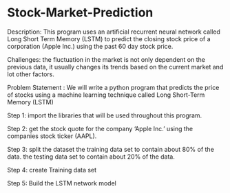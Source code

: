 # Stock-Market-Prediction
Description: This program uses an artificial recurrent neural network called Long Short Term Memory (LSTM) to predict the closing stock price of a corporation (Apple Inc.) using the past 60 day stock price.

Challenges: the fluctuation in the market is not only dependent on the previous data, it usually changes its trends based on the current market and lot other factors.

Problem Statement : We will write a python program that predicts the price of stocks
using a machine learning technique called Long Short-Term Memory (LSTM)

Step 1: import the libraries that will be used throughout this program.

Step 2: get the stock quote for the company ‘Apple Inc.’ using the companies stock ticker (AAPL).


Step 3: split the dataset
the training data set to contain about 80% of the data.
the testing data set to contain about 20% of the data.


Step 4: create Training data set

Step 5: Build the LSTM network model


